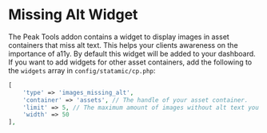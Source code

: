# Missing Alt Widget

The Peak Tools addon contains a widget to display images in asset containers that miss alt text. This helps your clients awareness on the importance of a11y. By default this widget will be added to your dashboard. If you want to add widgets for other asset containers, add the following to the `widgets` array in `config/statamic/cp.php`:

```php
[
    'type' => 'images_missing_alt',
    'container' => 'assets', // The handle of your asset container.
    'limit' => 5, // The maximum amount of images without alt text you want displayed at once.
    'width' => 50
],
```
